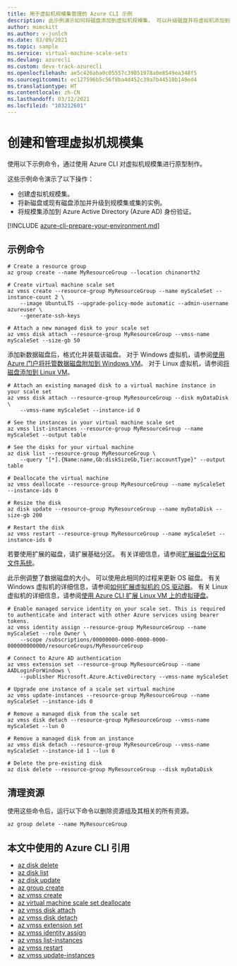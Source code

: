 ```yaml
---
title: 用于虚拟机规模集管理的 Azure CLI 示例
description: 此示例演示如何将磁盘添加到虚拟机规模集。 可以升级磁盘并将虚拟机添加到 Azure AD 身份验证。
author: mimckitt
ms.author: v-junlch
ms.date: 03/09/2021
ms.topic: sample
ms.service: virtual-machine-scale-sets
ms.devlang: azurecli
ms.custom: devx-track-azurecli
ms.openlocfilehash: ae5c426aba0c05557c39051978a0e8549ea348f5
ms.sourcegitcommit: ec127596b5c56f8ba4d452c39a7b44510b140ed4
ms.translationtype: HT
ms.contentlocale: zh-CN
ms.lasthandoff: 03/12/2021
ms.locfileid: "103212601"
---
```

# <a name="create-and-manage-virtual-machine-scale-set"></a>创建和管理虚拟机规模集

使用以下示例命令，通过使用 Azure CLI 对虚拟机规模集进行原型制作。

这些示例命令演示了以下操作：

* 创建虚拟机规模集。
* 将新磁盘或现有磁盘添加并升级到规模集或集的实例。
* 将规模集添加到 Azure Active Directory (Azure AD) 身份验证。

[!INCLUDE [azure-cli-prepare-your-environment.md](../../../includes/azure-cli-prepare-your-environment.md)]

## <a name="sample-commands"></a>示例命令

```azurecli
# Create a resource group
az group create --name MyResourceGroup --location chinanorth2

# Create virtual machine scale set
az vmss create --resource-group MyResourceGroup --name myScaleSet --instance-count 2 \
    --image UbuntuLTS --upgrade-policy-mode automatic --admin-username azureuser \
    --generate-ssh-keys

# Attach a new managed disk to your scale set
az vmss disk attach --resource-group MyResourceGroup --vmss-name myScaleSet --size-gb 50
```

添加新数据磁盘后，格式化并装载该磁盘。 对于 Windows 虚拟机，请参阅[使用 Azure 门户将托管数据磁盘附加到 Windows VM](../../virtual-machines/windows/attach-managed-disk-portal.md)。 对于 Linux 虚拟机，请参阅[将磁盘添加到 Linux VM](../../virtual-machines/linux/add-disk.md)。

```azurecli
# Attach an existing managed disk to a virtual machine instance in your scale set
az vmss disk attach --resource-group MyResourceGroup --disk myDataDisk \
    --vmss-name myScaleSet --instance-id 0

# See the instances in your virtual machine scale set
az vmss list-instances --resource-group MyResourceGroup --name myScaleSet --output table

# See the disks for your virtual machine
az disk list --resource-group MyResourceGroup \
    --query "[*].{Name:name,Gb:diskSizeGb,Tier:accountType}" --output table

# Deallocate the virtual machine
az vmss deallocate --resource-group MyResourceGroup --name myScaleSet --instance-ids 0 

# Resize the disk
az disk update --resource-group MyResourceGroup --name myDataDisk --size-gb 200

# Restart the disk
az vmss restart --resource-group MyResourceGroup --name myScaleSet --instance-ids 0
```

若要使用扩展的磁盘，请扩展基础分区。 有关详细信息，请参阅[扩展磁盘分区和文件系统](../../virtual-machines/linux/expand-disks.md#expand-a-disk-partition-and-filesystem)。

此示例调整了数据磁盘的大小。 可以使用此相同的过程来更新 OS 磁盘。 有关 Windows 虚拟机的详细信息，请参阅[如何扩展虚拟机的 OS 驱动器](../../virtual-machines/windows/expand-os-disk.md)。 有关 Linux 虚拟机的详细信息，请参阅[使用 Azure CLI 扩展 Linux VM 上的虚拟硬盘](../../virtual-machines/linux/expand-disks.md)。

```azurecli
# Enable managed service identity on your scale set. This is required to authenticate and interact with other Azure services using bearer tokens.
az vmss identity assign --resource-group MyResourceGroup --name myScaleSet --role Owner \
    --scope /subscriptions/00000000-0000-0000-0000-000000000000/resourceGroups/MyResourceGroup

# Connect to Azure AD authentication
az vmss extension set --resource-group MyResourceGroup --name AADLoginForWindows \
    --publisher Microsoft.Azure.ActiveDirectory --vmss-name myScaleSet

# Upgrade one instance of a scale set virtual machine
az vmss update-instances --resource-group MyResourceGroup --name myScaleSet --instance-ids 0 

# Remove a managed disk from the scale set
az vmss disk detach --resource-group MyResourceGroup --vmss-name myScaleSet --lun 0

# Remove a managed disk from an instance
az vmss disk detach --resource-group MyResourceGroup --vmss-name myScaleSet --instance-id 1 --lun 0

# Delete the pre-existing disk
az disk delete --resource-group MyResourceGroup --disk myDataDisk
```

## <a name="clean-up-resources"></a>清理资源

使用这些命令后，运行以下命令以删除资源组及其相关的所有资源。

```azurecli
az group delete --name MyResourceGroup
```

## <a name="azure-cli-references-used-in-this-article"></a>本文中使用的 Azure CLI 引用

* [az disk delete](/cli/disk#az_disk_delete)
* [az disk list](/cli/disk#az_disk_list)
* [az disk update](/cli/disk#az_disk_update)
* [az group create](/cli/group#az_group_create)
* [az vmss create](/cli/vmss#az_vmss_create)
* [az virtual machine scale set deallocate](/cli/vmss#az_vmss_deallocate)
* [az vmss disk attach](/cli/vmss/disk#az_vmss_disk_attach)
* [az vmss disk detach](/cli/vmss/disk#az_vmss_disk_detach)
* [az vmss extension set](/cli/vmss/extension#az_vmss_extension_set)
* [az vmss identity assign](https://docs.microsoft.com/en-us/cli/azure/vmss/identity?view=azure-cli-latest#az_vmss_identity_assign)
* [az vmss list-instances](/cli/vmss#az_vmss_list_instances)
* [az vmss restart](/cli/vmss#az_vmss_restart)
* [az vmss update-instances](/cli/vmss#az_vmss_update_instances)
